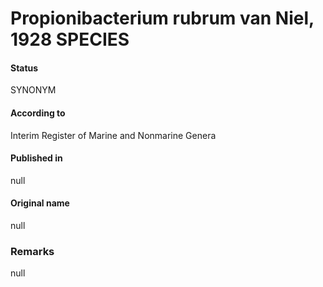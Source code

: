 # Propionibacterium rubrum van Niel, 1928 SPECIES

#### Status
SYNONYM

#### According to
Interim Register of Marine and Nonmarine Genera

#### Published in
null

#### Original name
null

### Remarks
null